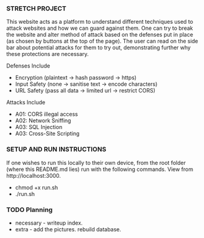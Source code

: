 ### STRETCH PROJECT
This website acts as a platform to understand different techniques used to attack websites and how we can guard against them. One can try to break the website and alter method of attack based on the defenses put in place (as chosen by buttons at the top of the page). The user can read on the side bar about potential attacks for them to try out, demonstrating further why these protections are necessary. 

Defenses Include
- Encryption (plaintext -> hash password -> https)
- Input Safety (none -> sanitise text -> encode characters)
- URL Safety (pass all data -> limited url -> restrict CORS)

Attacks Include
- A01: CORS illegal access
- A02: Network Sniffing
- A03: SQL Injection
- A03: Cross-Site Scripting

### SETUP AND RUN INSTRUCTIONS
If one wishes to run this locally to their own device, from the root folder (where this README.md lies) run with the following commands. View from http://localhost:3000.
- chmod +x run.sh
- ./run.sh

### TODO Planning
- necessary - writeup index.
- extra - add the pictures. rebuild database.
